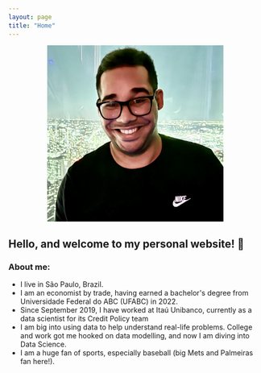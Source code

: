 ```yaml
---
layout: page
title: "Home"
---
```


<style>
    h1 {
        display: none;
    }
</style>

# Almir Lima Jr.

<div style="text-align: center;">
    <img src="headshot.jpeg" alt="Headshot of Almir Lima Jr." width="350">
</div>

## Hello, and welcome to my personal website! 👋

### About me:

- I live in São Paulo, Brazil.
- I am an economist by trade, having earned a bachelor's degree from Universidade Federal do ABC (UFABC) in 2022.
- Since September 2019, I have worked at Itaú Unibanco, currently as a data scientist for its Credit Policy team
- I am big into using data to help understand real-life problems. College and work got me hooked on data modelling, and now I am diving into Data Science.
- I am a huge fan of sports, especially baseball (big Mets and Palmeiras fan here!).
